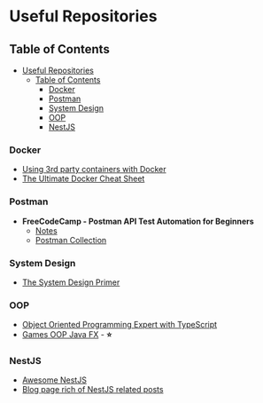 # Useful Repositories

## Table of Contents

- [Useful Repositories](#useful-repositories)
  - [Table of Contents](#table-of-contents)
    - [Docker](#docker)
    - [Postman](#postman)
    - [System Design](#system-design)
    - [OOP](#oop)
    - [NestJS](#nestjs)

### Docker

- [Using 3rd party containers with Docker](https://github.com/sidpalas/devops-directive-docker-course/blob/main/04-using-3rd-party-containers/README.md)
- [The Ultimate Docker Cheat Sheet](https://dockerlabs.collabnix.com/docker/cheatsheet)

### Postman

- **FreeCodeCamp - Postman API Test Automation for Beginners**
  - [Notes](https://github.com/vdespa/automation-with-postman-course/blob/main/course-notes.md)
  - [Postman Collection](https://www.postman.com/valentins-team/workspace/test-automation-valentino-s-artisan-coffee-house-api/overview)

### System Design

- [The System Design Primer](https://github.com/donnemartin/system-design-primer)

### OOP

- [Object Oriented Programming Expert with TypeScript](https://github.com/jafari-dev/oop-expert-with-typescript)
- [Games OOP Java FX](https://github.com/peterarsentev/games_oop_javafx) - **⭐️**

### NestJS

- [Awesome NestJS](https://github.com/nestjs/awesome-nestjs)
- [Blog page rich of NestJS related posts](https://wanago.io/)
